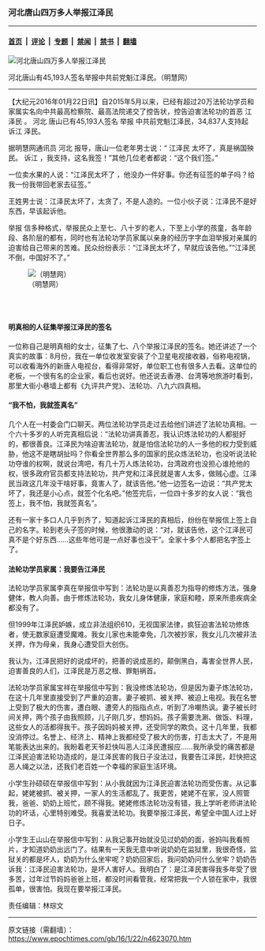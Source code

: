 ### 河北唐山四万多人举报江泽民

---

#### [首页](../../../..?n4623070) &nbsp;|&nbsp; [评论](../../../../../epoch-comment?n4623070) &nbsp;|&nbsp; [专题](../../../../../epoch-special?n4623070) &nbsp;|&nbsp; [禁闻](../../../../../epoch-news?n4623070) &nbsp;|&nbsp; [禁书](../../../../../books?n4623070) &nbsp;|&nbsp; [翻墙](https://github.com/gfw-breaker/nogfw/blob/master/README.md?n4623070)


<div><img alt="河北唐山四万多人举报江泽民" class="attachment-djy_600_400 size-djy_600_400 wp-post-image" src="https://i.epochtimes.com/assets/uploads/2016/01/1601220154171459-600x400.jpg"/>
<div class="caption">
 <p>
  河北唐山有45,193人签名举报中共前党魁江泽民。（明慧网）
 </p>
</div></div><hr/><div class="post_content" id="artbody" itemprop="articleBody">
 <!-- article content begin -->
 <p>
  【大纪元2016年01月22日讯】自2015年5月以来，已经有超过20万法轮功学员和家属实名向中共最高检察院、最高法院递交了控告状，控告迫害法轮功的首恶
  <ok href="https://www.epochtimes.com/gb/tag/%E6%B1%9F%E6%B3%BD%E6%B0%91.html">
   江泽民
  </ok>
  。
  <ok href="https://www.epochtimes.com/gb/tag/%E6%B2%B3%E5%8C%97.html">
   河北
  </ok>
  唐山已有45,193人签名
  <ok href="https://www.epochtimes.com/gb/tag/%E4%B8%BE%E6%8A%A5.html">
   举报
  </ok>
  中共前党魁江泽民，34,837人支持起
  <ok href="https://www.epochtimes.com/gb/tag/%E8%AF%89%E6%B1%9F.html">
   诉江
  </ok>
  泽民。
 </p>
 <p>
  据明慧网通讯员
  <ok href="https://www.epochtimes.com/gb/tag/%E6%B2%B3%E5%8C%97.html">
   河北
  </ok>
  报导，唐山一位老年男士说：“
  <ok href="https://www.epochtimes.com/gb/tag/%E6%B1%9F%E6%B3%BD%E6%B0%91.html">
   江泽民
  </ok>
  太坏了，真是祸国殃民。
  <ok href="https://www.epochtimes.com/gb/tag/%E8%AF%89%E6%B1%9F.html">
   诉江
  </ok>
  ，我支持，这名我签！”其他几位老者都说：“这个我们签。”
 </p>
 <p>
  一位卖水果的人说：“江泽民太坏了 ，他没办一件好事。你还有征签的单子吗？给我一份我带回老家去征签。”
 </p>
 <p>
  王姓男士说：江泽民太坏了，太贪了，不是人造的。一位小伙子说：江泽民不是好东西，早该起诉他。
 </p>
 <p>
  <ok href="https://www.epochtimes.com/gb/tag/%E4%B8%BE%E6%8A%A5.html">
   举报
  </ok>
  信多种格式，举报民众上至七、八十岁的老人，下至上小学的孩童，各年龄段、各阶层的都有，同时也有法轮功学员家属以亲身的经历字字血泪举报对亲属的迫害给自己带来的苦难。民众纷纷表示：“江泽民太坏了，早就应该告他。”“江泽民不倒，中国好不了。”
  <br/>
  <ok href=" https://i.epochtimes.com/assets/uploads/2016/01/1601220154371459-600x332.jpg" rel="noreferrer noopener" target="_blank">
   <img alt="" class="size-large wp-image-5899926" src="https://i.epochtimes.com/assets/uploads/2016/01/1601220154371459-600x332.jpg" title=""/>
  </ok>
  <br/>
  <ok href=" https://i.epochtimes.com/assets/uploads/2016/01/1601220154451459-600x289.jpg" rel="noreferrer noopener" target="_blank">
   <img alt="" class="size-large wp-image-5899928" src="https://i.epochtimes.com/assets/uploads/2016/01/1601220154451459-600x289.jpg" title=""/>
  </ok>
  <br/>
  <figure aria-describedby="caption-attachment-5899930" class="wp-caption aligncenter" id="attachment_5899930" style="width: 600px">
   <ok href=" https://i.epochtimes.com/assets/uploads/2016/01/1601220154271459-600x328.jpg" rel="noreferrer noopener" target="_blank">
    <img alt="（明慧网）" class="size-large wp-image-5899930" src="https://i.epochtimes.com/assets/uploads/2016/01/1601220154271459-600x328.jpg" title="（明慧网）"/>
   </ok>
   <br/><figcaption class="wp-caption-text" id="caption-attachment-5899930">
    （明慧网）
   </figcaption><br/>
  </figure><br/>
 </p>
 <h4>
  明真相的人征集举报江泽民的签名
 </h4>
 <p>
  一位称自己是明真相的女士，征集了七、八个举报江泽民的签名。她还讲述了一个真实的故事：8月份，我在一单位收发室安装了个卫星电视接收器，俗称电视锅，可以收看海外的新唐人电视台，看得非常好，单位职工也有很多人去看。这单位的老板，一个很有名的企业家，看后也说好。他还说去香港、台湾等地旅游时看到，那里大街小巷墙上都有《九评共产党》、法轮功、八九六四真相。
 </p>
 <p>
  <h4>
   “我不怕，我就签真名”
  </h4>
  <p>
   几个人在一村委会门口聊天。两位法轮功学员走过去给他们讲述了法轮功真相。一个六十多岁的人听完真相后说：“法轮功讲真善忍，我认识炼法轮功的人都挺好的，都很善良。江泽民为啥迫害法轮功，就是怕信法轮功的人一多他的权力受到威胁，他这不是瞎胡扯吗？你看全世界那么多的国家的民众炼法轮功，也没听说法轮功夺谁的权啊，就说台湾吧，有几十万人炼法轮功，台湾政府也没担心谁抢他的权，很多政府官员都支持法轮功，共产党和江泽民就是害人太多，做贼心虚。江泽民当政这几年没干啥好事，竟害人了，就该告他。”他一边签名一边说：“共产党太坏了，我还是小心点，就签个化名吧。”他签完后，一位四十多岁的女人说：“我也签上，我不怕，我就签真名”。
  </p>
  <p>
   还有一家十多口人几乎到齐了，知道起诉江泽民的真相后，纷纷在举报信上签上自己的名字。轮到老头子签的时候，他很激动的说：“对，就该告他，这个江泽民可真不是个好东西……这些年他可是一点好事也没干”。全家十多个人都把名字签上了。
  </p>
  <p>
   <h4>
    法轮功学员家属：我要告江泽民
   </h4>
   <p>
    法轮功学员家属李真在举报信中写到：法轮功是以真善忍为指导的修炼方法，强身健体，教人向善。由于修炼法轮功，我女儿身体健康，家庭和睦，原来所患疾病全都没有了。
   </p>
   <p>
    但1999年江泽民妒嫉，成立非法组织610，无视国家法律，疯狂迫害法轮功修炼者，使无数家庭遭受魔难。我女儿家也未能幸免，几次被抄家，我女儿几次被非法关押，作为母亲，我身心遭受巨大创伤。
   </p>
   <p>
    我认为，江泽民把好的说成坏的，把善的说成恶的，颠倒黑白，毒害全世界人民，迫害善良的人们，江泽民是万恶之根、罪魁祸首。
   </p>
   <p>
    法轮功学员家属宝祥在举报信中写到：我没修炼法轮功，但是因为妻子炼法轮功，在这十几年里直接受到了严重的迫害。妻子被抓、被关押、被迫上电视。我在名誉上受到了极大的伤害，遭白眼、遭旁人的指指点点，听到了冷嘲热讽。妻子被长时间关押，两个孩子由我照顾，儿子刚几岁，想妈妈。孩子需要洗涮、做饭、料理，这些女人的活都得我干。孩子因妈妈被关押，还受同学的欺负。这十几年里，我都没消停过。名誉上、经济上、精神上我都经受了极大的伤害，打击太大了，不是用笔能表达出来的。我盼着老天爷赶快叫恶人江泽民遭报应……我所承受的痛苦都是江泽民迫害法轮功造成的，是江泽民害的我日子没法过，我要告江泽民，赶快把这恶人绳之以法，还我们老百姓一个幸福的家庭生活环境。
   </p>
   <p>
    小学生孙硕硕在举报信中写到：从小我就因为江泽民迫害法轮功而受伤害。从记事起，姥姥被抓、被关押，一家人的生活都乱了。我更苦，姥姥不在家，没人照管我，爸爸、奶奶上班忙，顾不得我。姥姥修炼法轮功没有错，我上学听老师讲法轮功的坏话，心里特别难受。我喜爱法轮功。我要举报江泽民，希望全中国人过上好日子。
   </p>
   <p>
    小学生王山山在举报信中写到：从我记事开始就没见过奶奶的面，爸妈叫我看照片，才知道奶奶出远门了。结果有一天我无意中听说奶奶在监狱里，我很奇怪，监狱关的都是坏人，奶奶为什么坐牢呢？奶奶回家后，我问奶奶问什么坐牢？奶奶告诉我：江泽民迫害法轮功，是坏人害好人。我明白了：是江泽民害得我多年受了很多苦，过年过节妈妈爸爸上班，都没时间看管我，经常把我一个人锁在家中，我很孤单，很害怕。我现在要举报江泽民。
   </p>
   <p>
    责任编辑：林琮文
   </p>
   <!-- article content end -->
   <div id="below_article_ad">
   </div>
  </p>
 </p>
</div>


---

原文链接（需翻墙）：https://www.epochtimes.com/gb/16/1/22/n4623070.htm